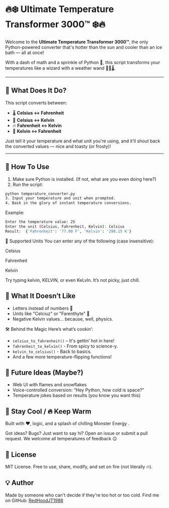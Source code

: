 # 🔥❄️ Ultimate Temperature Transformer 3000™ ❄️🔥

Welcome to the **Ultimate Temperature Transformer 3000™**, the only Python-powered converter that's hotter than the sun and cooler than an ice bath — all at once!

With a dash of math and a sprinkle of Python 🐍, this script transforms your temperatures like a wizard with a weather wand 🧙‍♂️🌡️.

---

## 🧠 What Does It Do?

This script converts between:
- 🌡️ **Celsius ↔ Fahrenheit**
- 🧊 **Celsius ↔ Kelvin**
- 🔥 **Fahrenheit ↔ Kelvin**
- 🧪 **Kelvin ↔ Fahrenheit**

Just tell it your temperature and what unit you're using, and it’ll shout back the converted values — nice and toasty (or frosty)!

---

## 🚀 How To Use

1. Make sure Python is installed. (If not, what are you even doing here?)
2. Run the script:
```bash
python temperature_converter.py
3. Input your temperature and unit when prompted.
4. Bask in the glory of instant temperature conversions.
```
Example:
```bash
Enter the temperature value: 25
Enter the unit (Celsius, Fahrenheit, Kelvin): Celsius
Result:  {'Fahrenheit': '77.00 F', 'Kelvin': '298.15 K'}
```
🧪 Supported Units
You can enter any of the following (case insensitive):

Celsius

Fahrenheit

Kelvin

Try typing kelvin, KELVIN, or even KeLvIn. It’s not picky, just chill.

## 😬 What It Doesn’t Like
- Letters instead of numbers 😤
- Units like "Celciuz" or "Farenthyte" 🙈
- Negative Kelvin values... because, well, physics.

🛠️ Behind the Magic
Here’s what’s cookin’:
- `celsius_to_fahrenheit()` – It's gettin’ hot in here!
- `fahrenheit_to_kelvin()` - From spicy to science-y.
- `kelvin_to_celsius()` - Back to basics.
- And a few more temperature-flipping functions!

## 🤖 Future Ideas (Maybe?)
- Web UI with flames and snowflakes
- Voice-controlled conversion: “Hey Python, how cold is space?”
- Temperature jokes based on results (you know you want this)

## 🧊 Stay Cool / 🔥 Keep Warm
Built with ❤️, logic, and a splash of chilling Monster Energy .

Got ideas? Bugs? Just want to say hi?
Open an issue or submit a pull request. We welcome all temperatures of feedback 😉

## 📄 License
MIT License. Free to use, share, modify, and set on fire (not literally 🔥).

## 💡 Author
Made by someone who can't decide if they're too hot or too cold.
Find me on GitHub: [RedHoodJT1988](https://github.com/RedHoodJT1988) 